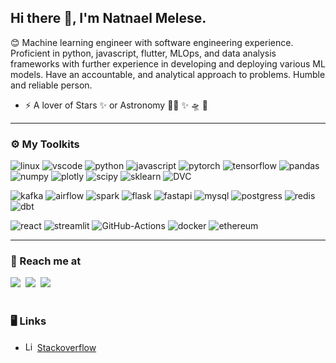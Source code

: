 ## Hi there 👋, I'm Natnael Melese.
😊 Machine learning engineer with software engineering experience. Proficient in python, javascript, flutter, MLOps, and data analysis frameworks with further experience in developing and deploying various ML models. Have an accountable, and analytical approach to problems. Humble and reliable person.
- ⚡️ A lover of Stars ✨ or Astronomy 👩‍🚀 ✨ 🛸 🌌
---
### ⚙️ My Toolkits

![linux][linux-icon] ![vscode][vscode-icon] ![python][python-icon] ![javascript][javascript-icon]
![pytorch][pytorch-icon] ![tensorflow][tensorflow-icon] ![pandas][pandas-icon] ![numpy][numpy-icon] ![plotly][plotly-icon] ![scipy][scipy-icon] ![sklearn][sklearn-icon] ![DVC][dvc-icon]

![kafka][kafka-icon] ![airflow][airflow-icon] ![spark][spark-icon]
![flask][flask-icon] ![fastapi][fast-api-icon] 
![mysql][mysql-icon] ![postgress][postgress-icon] ![redis][redis-icon] ![dbt][dbt-icon]

![react][react-icon] ![streamlit][streamlit-icon]
![GitHub-Actions][github-action-icon] ![docker][docker-icon]
![ethereum][ethereum-icon]

---
### 💬 Reach me at

<a href="https://www.linkedin.com/in/natnael-melese/" target="_blank"><img src="https://img.shields.io/badge/linkedin-0077B5.svg?style=flat&logo=linkedin&logoColor=white"/></a>
&nbsp;<a href="https://twitter.com/natrix277"><img src="https://img.shields.io/badge/twitter-1DA1F2.svg?style=flat&logo=twitter&logoColor=white"/></a>
&nbsp;<a href="https://medium.com/@natnaelmelese" target="_blank"><img src="https://img.shields.io/badge/Medium-12100E?style=flat&logo=medium&logoColor=white"/></a> &nbsp;  
<br />
### 🖥 Links
- <img src="https://cdn.worldvectorlogo.com/logos/stack-overflow.svg" alt="LinkedIn" width="15" height="15"/> [Stackoverflow](https://stackoverflow.com/users/11862354/nathyrix)


[linux-icon]: https://img.shields.io/badge/Linux-FCC624?style=flat&logo=linux&logoColor=black
[vscode-icon]: https://img.shields.io/badge/-Visual%20Studio%20Code-23A9F2?style=flat&logo=Visual%20Studio%20Code&logoColor=white
[github-action-icon]: https://img.shields.io/badge/github%20actions-%232671E5.svg?style=flat&logo=githubactions&logoColor=white

[mysql-icon]: https://img.shields.io/badge/mysql-%2300f.svg?style=flat&logo=mysql&logoColor=white
[postgress-icon]: https://img.shields.io/badge/postgres-%23316192.svg?style=flat&logo=postgresql&logoColor=white
[redis-icon]: https://img.shields.io/badge/redis-%23DD0031.svg?style=flat&logo=redis&logoColor=white

[kafka-icon]: https://img.shields.io/badge/Apache%20Kafka-000?style=flat&logo=apachekafka
[fast-api-icon]: https://img.shields.io/badge/FastAPI-005571?style=flat&logo=fastapi
[flask-icon]: https://img.shields.io/badge/flask-%23000.svg?style=flat&logo=flask&logoColor=white
[react-icon]: https://img.shields.io/badge/react-%2320232a.svg?style=flat&logo=react&logoColor=%2361DAFB
[streamlit-icon]: https://img.shields.io/badge/-Streamlit-05122A?style=flat&logo=Streamlit;
[python-icon]: https://img.shields.io/badge/Python-14354C?style=flat&logo=python&logoColor=white

[javascript-icon]: https://img.shields.io/badge/javascript-%23323330.svg?style=flat&logo=javascript&logoColor=%23F7DF1E

[plotly-icon]: https://img.shields.io/badge/Plotly-%233F4F75.svg?style=flat&logo=plotly&logoColor=white
[pytorch-icon]: https://img.shields.io/badge/PyTorch-%23EE4C2C.svg?style=flat&logo=PyTorch&logoColor=white
[tensorflow-icon]: https://img.shields.io/badge/TensorFlow-%23FF6F00.svg?style=flat&logo=TensorFlow&logoColor=white
[numpy-icon]: https://img.shields.io/badge/numpy-%23013243.svg?style=flat&logo=numpy&logoColor=white
[pandas-icon]: https://img.shields.io/badge/pandas-%23150458.svg?style=flat&logo=pandas&logoColor=white
[sklearn-icon]: https://img.shields.io/badge/scikit--learn-%23F7931E.svg?style=flat&logo=scikit-learn&logoColor=white
[scipy-icon]: https://img.shields.io/badge/SciPy-%230C55A5.svg?style=flat&logo=scipy&logoColor=%white
[dvc-icon]: https://img.shields.io/badge/-DVC-05122A?style=flat&logo=DVC
[dbt-icon]: https://img.shields.io/badge/dbt-FF694B?style=flat&logo=dbt&logoColor=white
[docker-icon]: https://img.shields.io/badge/docker-%230db7ed.svg?style=flat&logo=docker&logoColor=white
[arduino-icon]: https://img.shields.io/badge/-Arduino-00979D?style=flat&logo=Arduino&logoColor=white
[raspberry-pi-icon]: https://img.shields.io/badge/-RaspberryPi-C51A4A?style=flat&logo=Raspberry-Pi
[airflow-icon]: https://img.shields.io/badge/Apache%20Airflow-017CEE?style=flat&logo=Apache%20Airflow&logoColor=white
[spark-icon]: https://img.shields.io/badge/Apache_Spark-FFFFFF?style=flat&logo=apachespark&logoColor=#E35A16

[ethereum-icon]: https://img.shields.io/badge/Ethereum-3C3C3D?style=flat&logo=Ethereum&logoColor=white


<!--

- <img src="https://play-lh.googleusercontent.com/hB9t3Z-mi284_49HA3nAuhO-W5Cyhje7r2P9McdgORoVCd-0SV54c12NMQWLHnqALw" alt="medium" width="15" height="15"/> [Medium Blog](https://medium.com/@natnaelmelese)
- <img src="https://cdn.worldvectorlogo.com/logos/linkedin-icon-2.svg" alt="LinkedIn" width="15" height="15"/> [LinkedIn](https://www.linkedin.com/in/natnael-melese/)
- <img src="https://cdn.worldvectorlogo.com/logos/stack-overflow.svg" alt="LinkedIn" width="15" height="15"/> [Stackoverflow](https://stackoverflow.com/users/11862354/nathyrix)

https://twitter.com/natrix277


**natyrix/natyrix** is a ✨ _special_ ✨ repository because its `README.md` (this file) appears on your GitHub profile.

Here are some ideas to get you started:

- 🔭 I’m currently working on ...
- 🌱 I’m currently learning ...
- 👯 I’m looking to collaborate on ...
- 🤔 I’m looking for help with ...
- 💬 Ask me about ...
- 📫 How to reach me: ...
- 😄 Pronouns: ...
- ⚡ Fun fact: ...
-->
